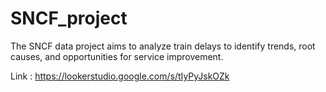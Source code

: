 # SNCF_project
The SNCF data project aims to analyze train delays to identify trends, root causes, and opportunities for service improvement.

Link : https://lookerstudio.google.com/s/tIyPyJskOZk
